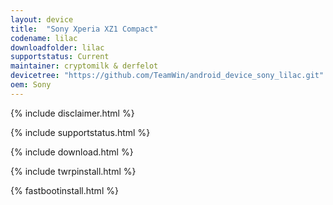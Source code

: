```yaml
---
layout: device
title:  "Sony Xperia XZ1 Compact"
codename: lilac
downloadfolder: lilac
supportstatus: Current
maintainer: cryptomilk & derfelot
devicetree: "https://github.com/TeamWin/android_device_sony_lilac.git"
oem: Sony
---
```


{% include disclaimer.html %}

{% include supportstatus.html %}

{% include download.html %}

{% include twrpinstall.html %}

{% fastbootinstall.html %}
